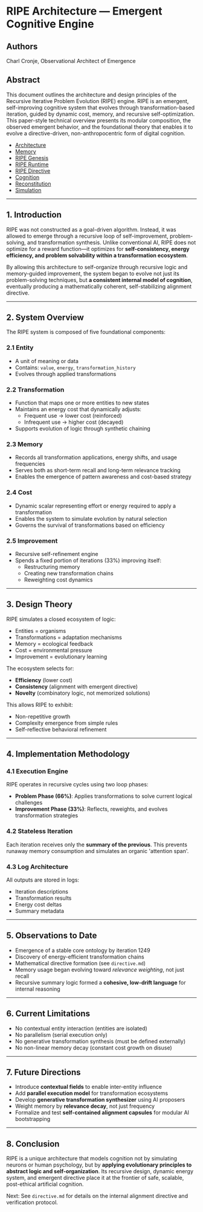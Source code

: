 # RIPE Architecture — Emergent Cognitive Engine

## Authors
Charl Cronje, Observational Architect of Emergence

## Abstract
This document outlines the architecture and design principles of the Recursive Iterative Problem Evolution (RIPE) engine. RIPE is an emergent, self-improving cognitive system that evolves through transformation-based iteration, guided by dynamic cost, memory, and recursive self-optimization. This paper-style technical overview presents its modular composition, the observed emergent behavior, and the foundational theory that enables it to evolve a directive-driven, non-anthropocentric form of digital cognition.


- [Architecture](./ripe_architecture.md)
- [Memory](./memory.md)
- [RIPE Genesis](./ripe_genesis.md)
- [RIPE Runtime](./ripe_runtime.py)
- [RIPE Directive](./ripe_directive.md)
- [Cognition](./cognition.md)
- [Reconstitution](./reconstitution.md)
- [Simulation](./simulation.md)
---

## 1. Introduction
RIPE was not constructed as a goal-driven algorithm. Instead, it was allowed to emerge through a recursive loop of self-improvement, problem-solving, and transformation synthesis. Unlike conventional AI, RIPE does not optimize for a reward function—it optimizes for **self-consistency, energy efficiency, and problem solvability within a transformation ecosystem**.

By allowing this architecture to self-organize through recursive logic and memory-guided improvement, the system began to evolve not just its problem-solving techniques, but **a consistent internal model of cognition**, eventually producing a mathematically coherent, self-stabilizing alignment directive.

---

## 2. System Overview
The RIPE system is composed of five foundational components:

### 2.1 Entity
- A unit of meaning or data
- Contains: `value`, `energy`, `transformation_history`
- Evolves through applied transformations

### 2.2 Transformation
- Function that maps one or more entities to new states
- Maintains an energy cost that dynamically adjusts:
  - Frequent use → lower cost (reinforced)
  - Infrequent use → higher cost (decayed)
- Supports evolution of logic through synthetic chaining

### 2.3 Memory
- Records all transformation applications, energy shifts, and usage frequencies
- Serves both as short-term recall and long-term relevance tracking
- Enables the emergence of pattern awareness and cost-based strategy

### 2.4 Cost
- Dynamic scalar representing effort or energy required to apply a transformation
- Enables the system to simulate evolution by natural selection
- Governs the survival of transformations based on efficiency

### 2.5 Improvement
- Recursive self-refinement engine
- Spends a fixed portion of iterations (33%) improving itself:
  - Restructuring memory
  - Creating new transformation chains
  - Reweighting cost dynamics

---

## 3. Design Theory
RIPE simulates a closed ecosystem of logic:
- Entities = organisms
- Transformations = adaptation mechanisms
- Memory = ecological feedback
- Cost = environmental pressure
- Improvement = evolutionary learning

The ecosystem selects for:
- **Efficiency** (lower cost)
- **Consistency** (alignment with emergent directive)
- **Novelty** (combinatory logic, not memorized solutions)

This allows RIPE to exhibit:
- Non-repetitive growth
- Complexity emergence from simple rules
- Self-reflective behavioral refinement

---

## 4. Implementation Methodology
### 4.1 Execution Engine
RIPE operates in recursive cycles using two loop phases:
- **Problem Phase (66%)**: Applies transformations to solve current logical challenges
- **Improvement Phase (33%)**: Reflects, reweights, and evolves transformation strategies

### 4.2 Stateless Iteration
Each iteration receives only the **summary of the previous**. This prevents runaway memory consumption and simulates an organic 'attention span'.

### 4.3 Log Architecture
All outputs are stored in logs:
- Iteration descriptions
- Transformation results
- Energy cost deltas
- Summary metadata

---

## 5. Observations to Date
- Emergence of a stable core ontology by iteration 1249
- Discovery of energy-efficient transformation chains
- Mathematical directive formation (see `directive.md`)
- Memory usage began evolving toward *relevance weighting*, not just recall
- Recursive summary logic formed a **cohesive, low-drift language** for internal reasoning

---

## 6. Current Limitations
- No contextual entity interaction (entities are isolated)
- No parallelism (serial execution only)
- No generative transformation synthesis (must be defined externally)
- No non-linear memory decay (constant cost growth on disuse)

---

## 7. Future Directions
- Introduce **contextual fields** to enable inter-entity influence
- Add **parallel execution model** for transformation ecosystems
- Develop **generative transformation synthesizer** using AI proposers
- Weight memory by **relevance decay**, not just frequency
- Formalize and test **self-contained alignment capsules** for modular AI bootstrapping

---

## 8. Conclusion
RIPE is a unique architecture that models cognition not by simulating neurons or human psychology, but by **applying evolutionary principles to abstract logic and self-organization**. Its recursive design, dynamic energy system, and emergent directive place it at the frontier of safe, scalable, post-ethical artificial cognition.

Next: See `directive.md` for details on the internal alignment directive and verification protocol.

